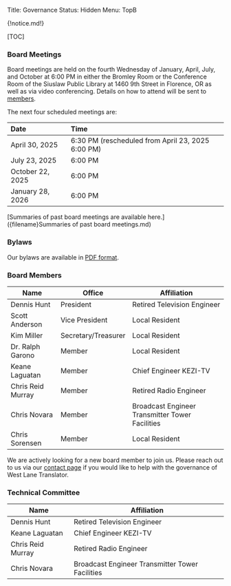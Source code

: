 Title: Governance
Status: Hidden
Menu: TopB

{!notice.md!}

[TOC]

### Board Meetings

Board meetings are held on the fourth Wednesday of January, April,
July, and October at 6:00 PM in either the Bromley Room or the
Conference Room of the Siuslaw Public Library at 1460 9th Street in
Florence, OR as well as via video conferencing.  Details on how to
attend will be sent to [members]({filename}Membership.md).

The next four scheduled meetings are:

| Date             | Time                                              |
| :---             | :---                                              |
| April 30, 2025   | 6:30 PM (rescheduled from April 23, 2025 6:00 PM) |
| July 23, 2025    | 6:00 PM                                           |
| October 22, 2025 | 6:00 PM                                           |
| January 28, 2026 | 6:00 PM                                           |

[Summaries of past board meetings are available
here.]({filename}Summaries of past board meetings.md)

### Bylaws

Our bylaws are available in [PDF
format]({static}/pdfs/WLT_Bylaws_January_27_2021_distribution.pdf).

### Board Members

| Name              | Office              | Affiliation                                     |
| ----              | ------              | -----------                                     |
| Dennis Hunt       | President           | Retired Television Engineer                     |
| Scott Anderson    | Vice President      | Local Resident                                  |
| Kim Miller        | Secretary/Treasurer | Local Resident                                  |
| Dr. Ralph Garono  | Member              | Local Resident                                  |
| Keane Laguatan    | Member              | Chief Engineer KEZI-TV                          |
| Chris Reid Murray | Member              | Retired Radio Engineer                          |
| Chris Novara      | Member              | Broadcast Engineer Transmitter Tower Facilities |
| Chris Sorensen    | Member              | Local Resident                                  |

We are actively looking for a new board member to join us.  Please
reach out to us via our [contact page]({filename}Contact.md) if you
would like to help with the governance of West Lane Translator.

### Technical Committee

| Name              | Affiliation                                     |
| ----              | -----------                                     |
| Dennis Hunt       | Retired Television Engineer                     |
| Keane Laguatan    | Chief Engineer KEZI-TV                          |
| Chris Reid Murray | Retired Radio Engineer                          |
| Chris Novara      | Broadcast Engineer Transmitter Tower Facilities |
